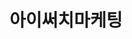 ---
id: 8
title: 아이써치마케팅
caption: 국내 최대 인스타그램 광고실행사
url: https://leaderscpa.com/merchant/isearch/
type: Landing
role: My part - 100%
device: PC, Mobile
---